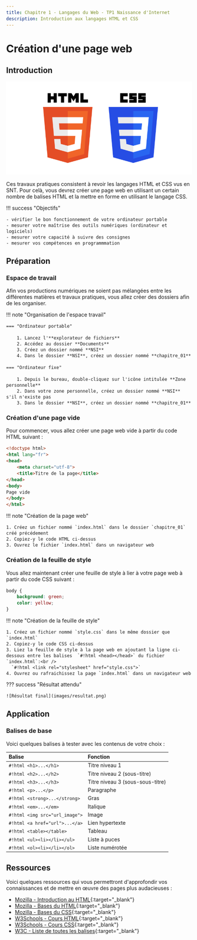 ```yaml
---
title: Chapitre 1 - Langages du Web - TP1 Naissance d'Internet
description: Introduction aux langages HTML et CSS
---
```


# Création d'une page web

## Introduction

![Illustraion](images/html_css.png)

Ces travaux pratiques consistent à revoir les langages HTML et CSS vus en SNT.
Pour celà, vous devrez créer une page web en utilisant un certain nombre de balises HTML et la mettre en forme en
utilisant le langage CSS.

!!! success "Objectifs"

    - vérifier le bon fonctionnement de votre ordinateur portable   
    - mesurer votre maîtrise des outils numériques (ordinateur et logiciels)
    - mesurer votre capacité à suivre des consignes
    - mesurer vos compétences en programmmation

## Préparation

### Espace de travail

Afin vos productions numériques ne soient pas mélangées entre les différentes matières et travaux pratiques,
vous allez créer des dossiers afin de les organiser.

!!! note "Organisation de l'espace travail"

    === "Ordinateur portable"

        1. Lancez l'**explorateur de fichiers**
        2. Accédez au dossier **Documents**
        3. Créez un dossier nommé **NSI**
        4. Dans le dossier **NSI**, créez un dossier nommé **chapitre_01**

    === "Ordinateur fixe"

        1. Depuis le bureau, double-cliquez sur l'icône intitulée **Zone personnelle**
        2. Dans votre zone personnelle, créez un dossier nommé **NSI** s'il n'existe pas
        3. Dans le dossier **NSI**, créez un dossier nommé **chapitre_01**

### Création d'une page vide

Pour commencer, vous allez créer une page web vide à partir du code HTML suivant :

```html
<!doctype html>
<html lang="fr">
<head>
    <meta charset="utf-8">
    <title>Titre de la page</title>
</head>
<body>
Page vide
</body>
</html>
```

!!! note "Création de la page web"

    1. Créez un fichier nommé `index.html` dans le dossier `chapitre_01` créé précédement 
    2. Copiez-y le code HTML ci-dessus
    3. Ouvrez le fichier `index.html` dans un navigateur web

### Création de la feuille de style

Vous allez maintenant créer une feuille de style à lier à votre page web à partir du code CSS suivant :

```css
body {
    background: green;
    color: yellow;
}
```

!!! note "Création de la feuille de style"

    1. Créez un fichier nommé `style.css` dans le même dossier que `index.html` 
    2. Copiez-y le code CSS ci-dessus
    3. Liez la feuille de style à la page web en ajoutant la ligne ci-dessous entre les balises  `#!html <head></head>` du fichier `index.html`:<br />
      `#!html <link rel="stylesheet" href="style.css">`
    4. Ouvrez ou rafraichissez la page `index.html` dans un navigateur web

??? success "Résultat attendu"

    ![Résultat final](images/resultat.png)

## Application

### Balises de base

Voici quelques balises à tester avec les contenus de votre choix :

| Balise                         | Fonction                         |
|:-------------------------------|:---------------------------------|
| `#!html <h1>...</h1>`          | Titre niveau 1                   |
| `#!html <h2>...</h2>`          | Titre niveau 2 (sous-titre)      |
| `#!html <h3>...</h3>`          | Titre niveau 3 (sous-sous-titre) |
| `#!html <p>...</p>`            | Paragraphe                       |
| `#!html <strong>...</strong>`  | Gras                             |
| `#!html <em>...</em>`          | Italique                         |
| `#!html <img src="url_image">` | Image                            |
| `#!html <a href="url">...</a>` | Lien hypertexte                  |
| `#!html <table></table>`       | Tableau                          |
| `#!html <ul><li></li></ul>`    | Liste à puces                    |
| `#!html <ol><li></li></ol>`    | Liste numérotée                  |

## Ressources

Voici quelques ressources qui vous permettront d'approfondir vos connaissances et de mettre en œuvre des pages plus
audacieuses :

- [Mozilla - Introduction au HTML](https://developer.mozilla.org/fr/docs/Learn/HTML/Introduction_to_HTML/Getting_started){:target="_blank"}
- [Mozilla - Bases du HTML](https://developer.mozilla.org/fr/docs/Learn/Getting_started_with_the_web/HTML_basics){:target="_blank"}
- [Mozilla - Bases du CSS](https://developer.mozilla.org/fr/docs/Learn/Getting_started_with_the_web/CSS_basics){:target="_blank"}
- [W3Schools - Cours HTML](https://www.w3schools.com/html/){:target="_blank"}
- [W3Schools - Cours CSS](https://www.w3schools.com/css/){:target="_blank"}
- [W3C - Liste de toutes les balises](https://www.w3.org/TR/2012/WD-html-markup-20121025/elements.html){:target="_blank"}